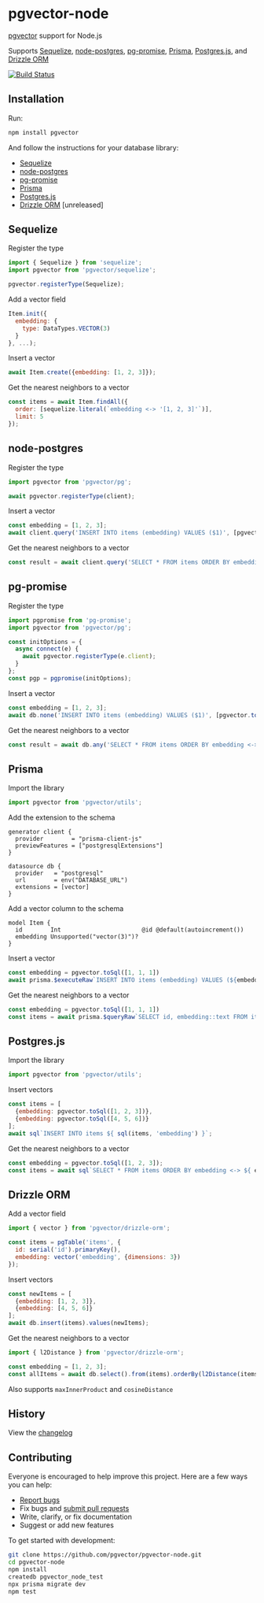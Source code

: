 # pgvector-node

[pgvector](https://github.com/pgvector/pgvector) support for Node.js

Supports [Sequelize](https://github.com/sequelize/sequelize), [node-postgres](https://github.com/brianc/node-postgres), [pg-promise](https://github.com/vitaly-t/pg-promise), [Prisma](https://github.com/prisma/prisma), [Postgres.js](https://github.com/porsager/postgres), and [Drizzle ORM](https://github.com/drizzle-team/drizzle-orm)

[![Build Status](https://github.com/pgvector/pgvector-node/workflows/build/badge.svg?branch=master)](https://github.com/pgvector/pgvector-node/actions)

## Installation

Run:

```sh
npm install pgvector
```

And follow the instructions for your database library:

- [Sequelize](#sequelize)
- [node-postgres](#node-postgres)
- [pg-promise](#pg-promise)
- [Prisma](#prisma)
- [Postgres.js](#postgresjs)
- [Drizzle ORM](#drizzle-orm) [unreleased]

## Sequelize

Register the type

```javascript
import { Sequelize } from 'sequelize';
import pgvector from 'pgvector/sequelize';

pgvector.registerType(Sequelize);
```

Add a vector field

```javascript
Item.init({
  embedding: {
    type: DataTypes.VECTOR(3)
  }
}, ...);
```

Insert a vector

```javascript
await Item.create({embedding: [1, 2, 3]});
```

Get the nearest neighbors to a vector

```javascript
const items = await Item.findAll({
  order: [sequelize.literal(`embedding <-> '[1, 2, 3]'`)],
  limit: 5
});
```

## node-postgres

Register the type

```javascript
import pgvector from 'pgvector/pg';

await pgvector.registerType(client);
```

Insert a vector

```javascript
const embedding = [1, 2, 3];
await client.query('INSERT INTO items (embedding) VALUES ($1)', [pgvector.toSql(embedding)]);
```

Get the nearest neighbors to a vector

```javascript
const result = await client.query('SELECT * FROM items ORDER BY embedding <-> $1 LIMIT 5', [pgvector.toSql(embedding)]);
```

## pg-promise

Register the type

```javascript
import pgpromise from 'pg-promise';
import pgvector from 'pgvector/pg';

const initOptions = {
  async connect(e) {
    await pgvector.registerType(e.client);
  }
};
const pgp = pgpromise(initOptions);
```

Insert a vector

```javascript
const embedding = [1, 2, 3];
await db.none('INSERT INTO items (embedding) VALUES ($1)', [pgvector.toSql(embedding)]);
```

Get the nearest neighbors to a vector

```javascript
const result = await db.any('SELECT * FROM items ORDER BY embedding <-> $1 LIMIT 5', [pgvector.toSql(embedding)]);
```

## Prisma

Import the library

```javascript
import pgvector from 'pgvector/utils';
```

Add the extension to the schema

```prisma
generator client {
  provider        = "prisma-client-js"
  previewFeatures = ["postgresqlExtensions"]
}

datasource db {
  provider   = "postgresql"
  url        = env("DATABASE_URL")
  extensions = [vector]
}
```

Add a vector column to the schema

```prisma
model Item {
  id        Int                       @id @default(autoincrement())
  embedding Unsupported("vector(3)")?
}
```

Insert a vector

```javascript
const embedding = pgvector.toSql([1, 1, 1])
await prisma.$executeRaw`INSERT INTO items (embedding) VALUES (${embedding}::vector)`
```

Get the nearest neighbors to a vector

```javascript
const embedding = pgvector.toSql([1, 1, 1])
const items = await prisma.$queryRaw`SELECT id, embedding::text FROM items ORDER BY embedding <-> ${embedding}::vector LIMIT 5`
```

## Postgres.js

Import the library

```javascript
import pgvector from 'pgvector/utils';
```

Insert vectors

```javascript
const items = [
  {embedding: pgvector.toSql([1, 2, 3])},
  {embedding: pgvector.toSql([4, 5, 6])}
];
await sql`INSERT INTO items ${ sql(items, 'embedding') }`;
```

Get the nearest neighbors to a vector

```javascript
const embedding = pgvector.toSql([1, 2, 3]);
const items = await sql`SELECT * FROM items ORDER BY embedding <-> ${ embedding } LIMIT 5`;
```

## Drizzle ORM

Add a vector field

```javascript
import { vector } from 'pgvector/drizzle-orm';

const items = pgTable('items', {
  id: serial('id').primaryKey(),
  embedding: vector('embedding', {dimensions: 3})
});
```

Insert vectors

```javascript
const newItems = [
  {embedding: [1, 2, 3]},
  {embedding: [4, 5, 6]}
];
await db.insert(items).values(newItems);
```

Get the nearest neighbors to a vector

```javascript
import { l2Distance } from 'pgvector/drizzle-orm';

const embedding = [1, 2, 3];
const allItems = await db.select().from(items).orderBy(l2Distance(items.embedding, embedding)).limit(5);
```

Also supports `maxInnerProduct` and `cosineDistance`

## History

View the [changelog](https://github.com/pgvector/pgvector-node/blob/master/CHANGELOG.md)

## Contributing

Everyone is encouraged to help improve this project. Here are a few ways you can help:

- [Report bugs](https://github.com/pgvector/pgvector-node/issues)
- Fix bugs and [submit pull requests](https://github.com/pgvector/pgvector-node/pulls)
- Write, clarify, or fix documentation
- Suggest or add new features

To get started with development:

```sh
git clone https://github.com/pgvector/pgvector-node.git
cd pgvector-node
npm install
createdb pgvector_node_test
npx prisma migrate dev
npm test
```

